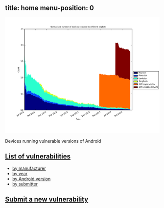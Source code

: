 
title: home
menu-position: 0
---

![Proportion of devices affected by root vulnerabilities](images/nvulnerabilities.png)

Devices running vulnerable versions of Android

## [List of vulnerabilities](all)
* [by manufacturer](by/manufacturer)
* [by year](by/year)
* [by Android version](by/version)
* [by submitter](by/submitter)

## [Submit a new vulnerability](submit)

